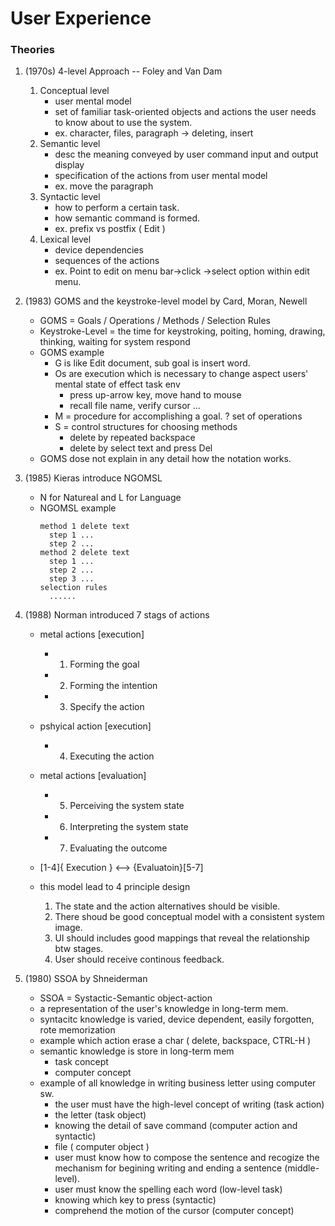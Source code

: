 # User Experience

### Theories

1. (1970s) 4-level Approach -- Foley and Van Dam
    1. Conceptual level
        - user mental model
        - set of familiar task-oriented objects and actions the user needs to know about to use the system.
        - ex. character, files, paragraph -> deleting, insert 
    2. Semantic level
        - desc the meaning conveyed by user command input and output display
        - specification of the actions from user mental model
        - ex. move the paragraph
    3. Syntactic level
        - how to perform a certain task.
        - how semantic command is formed.
        - ex. prefix vs postfix ( Edit )
    4. Lexical level
        - device dependencies
        - sequences of the actions
        - ex. Point to edit on menu bar->click ->select option within edit menu.

2. (1983) GOMS and the keystroke-level model by Card, Moran, Newell
    - GOMS = Goals / Operations / Methods / Selection Rules
    - Keystroke-Level = the time for keystroking, poiting, homing, drawing, thinking, waiting for system respond
    - GOMS example
        - G is like Edit document, sub goal is insert word.
        - Os are execution which is necessary to change aspect users' mental state of effect task env
            - press up-arrow key, move hand to mouse
            - recall file name, verify cursor ...
        - M = procedure for accomplishing a goal. ? set of operations
        - S = control structures for choosing methods
            - delete by repeated backspace
            - delete by select text and press Del
    - GOMS dose not explain in any detail how the notation works.

3. (1985) Kieras introduce NGOMSL
    - N for Natureal and L for Language
    - NGOMSL example
        ```
        method 1 delete text
          step 1 ...
          step 2 ...
        method 2 delete text
          step 1 ...
          step 2 ...
          step 3 ...
        selection rules
          ......
        ```

4. (1988) Norman introduced 7 stags of actions
    - metal actions [execution]
        - 1. Forming the goal
        - 2. Forming the intention
        - 3. Specify the action
    - pshyical action [execution]
        - 4. Executing the action
    - metal actions [evaluation]
        - 5. Perceiving the system state
        - 6. Interpreting the system state
        - 7. Evaluating the outcome
        
    - [1-4]{ Execution } <--> {Evaluatoin}[5-7]
    - this model lead to 4 principle design
        1. The state and the action alternatives should be visible.
        2. There shoud be good conceptual model with a consistent system image.
        3. UI should includes good mappings that reveal the relationship btw stages.
        4. User should receive continous feedback.

5. (1980) SSOA by Shneiderman 
    - SSOA = Systactic-Semantic object-action
    - a representation of the user's knowledge in long-term mem.
    - syntacitc knowledge is varied, device dependent, easily forgotten, rote memorization
    - example which action erase a char ( delete, backspace, CTRL-H )
    - semantic knowledge is store in long-term mem 
        - task concept
        - computer concept
    - example of all knowledge in writing business letter using computer sw.
        - the user must have the high-level concept of writing (task action)
        - the letter (task object)
        - knowing the detail of save command (computer action and syntactic) 
        - file ( computer object )
        - user must know how to compose the sentence and recogize the mechanism for begining writing and ending a sentence (middle-level).
        - user must know the spelling each word (low-level task)
        - knowing which key to press (syntactic)
        - comprehend the motion of the cursor (computer concept)
